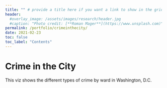 ```yaml
---
title: "" # provide a title here if you want a link to show in the grid on the "Portfolio" landing page.
header:
  #overlay_image: /assets/images/research/header.jpg
  #caption: "Photo credit: [**Roman Mager**](https://www.unsplash.com)"
permalink: /portfolio/crimeinthecity/
date: 2021-02-23
toc: false
toc_label: "Contents"
---
```


# Crime in the City

This viz shows the different types of crime by ward in Washington, D.C.

